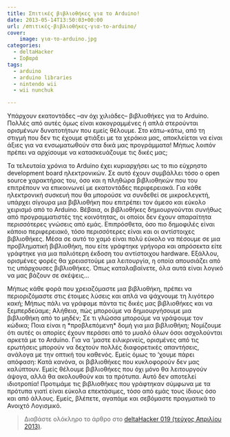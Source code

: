```yaml
---
title: Σπιτικές βιβλιοθήκες για το Arduino!
date: 2013-05-14T13:50:03+00:00
url: /σπιτικές-βιβλιοθήκες-για-το-arduino/
cover:
    image: για-το-arduino.jpg
categories:
  - deltaHacker
  - Σοβαρά
tags:
  - arduino
  - arduino libraries
  - nintendo wii
  - wii nunchuk

---
```

Υπάρχουν εκατοντάδες &#8211;αν όχι χιλιάδες&#8211; βιβλιοθήκες για το Arduino. Πολλές από αυτές όμως είναι κακογραμμένες ή απλά στερούνται ορισμένων δυνατοτήτων που εμείς θέλουμε. Στο κάτω-κάτω, από τη στιγμή που δεν τις έχουμε φτιάξει με τα χεράκια μας, αποκλείεται να είναι άξιες για να ενσωματωθούν στα δικά μας προγράμματα! Μήπως λοιπόν πρέπει να αρχίσουμε να κατασκευάζουμε τις δικές μας;

Τα τελευταία χρόνια το Arduino έχει κυριαρχήσει ως το πιο εύχρηστο development board ηλεκτρονικών. Σε αυτό έχουν συμβάλλει τόσο ο open source χαρακτήρας του, όσο και η πληθώρα βιβλιοθηκών που του επιτρέπουν να επικοινωνεί με εκατοντάδες περιφερειακά. Για κάθε ηλεκτρονική συσκευή που θα μπορούσε να συνδεθεί σε μικροελεγκτή, υπάρχει σίγουρα μια βιβλιοθήκη που επιτρέπει τον άμεσο και εύκολο χειρισμό από το Arduino. Βέβαια, οι βιβλιοθήκες δημιουργούνται συνήθως από προγραμματιστές της κοινότητας, οι οποίοι δεν έχουν απαραίτητα περισσότερες γνώσεις από εμάς. Επιπρόσθετα, όσο πιο δημοφιλές είναι κάποιο περιφερειακό, τόσο περισσότερες είναι και οι αντίστοιχες βιβλιοθήκες. Μέσα σε αυτό το χαμό είναι πολύ εύκολο να πέσουμε σε μια προβληματική βιβλιοθήκη, που είτε γράφτηκε γρήγορα και απρόσεκτα είτε γράφτηκε για μια παλιότερη έκδοση του αντίστοιχου hardware. Εξάλλου, ορισμένες φορές θα χρειαστούμε μια λειτουργία, η οποία απουσιάζει από τις υπάρχουσες βιβλιοθήκες. Όπως καταλαβαίνετε, όλα αυτά είναι λογικό να μας βάζουν σε σκέψεις&#8230;

Μήπως κάθε φορά που χρειαζόμαστε μια βιβλιοθήκη, πρέπει να περιοριζόμαστε στις έτοιμες λύσεις και απλά να ψάχνουμε τη λιγότερο κακή; Μήπως πάλι να γράφαμε πάντα τις δικές μας βιβλιοθήκες και να ξεμπερδεύαμε; Αλήθεια, πώς μπορούμε να δημιουργήσουμε μια βιβλιοθήκη από το μηδέν; Σε τι γλώσσα μπορούμε να γράψουμε τον κώδικα; Ποια είναι η \*προβλεπόμενη\* δομή για μια βιβλιοθήκη; Νομίζουμε ότι αυτές οι απορίες έχουν περάσει από το μυαλό όλων όσοι ασχολούνται αρκετά με το Arduino. Για να &#8216;μαστε ειλικρινείς, ορισμένες από τις ερωτήσεις μπορούν να δεχτούν πολλές διαφορετικές απαντήσεις, ανάλογα με την οπτική του καθενός. Εμείς όμως το &#8216;χουμε πάρει απόφαση: Κατά κανόνα, οι βιβλιοθήκες που κυκλοφορούν δεν μας καλύπτουν. Εμείς θέλουμε βιβλιοθήκες που όχι μόνο θα λειτουργούν άψογα, αλλά θα ακολουθούν και τα πρότυπα. Αυτό δεν αποτελεί ιδιοτροπία! Προτιμάμε τις βιβλιοθήκες που γράφτηκαν σύμφωνα με τα πρότυπα γιατί είναι εύκολα επεκτάσιμες, τόσο από εμάς τους ίδιους όσο και από άλλους. Εμείς, βλέπετε, αγαπάμε και σεβόμαστε πραγματικά το Ανοιχτό Λογισμικό.

> Διαβάστε ολόκληρο το άρθρο στο <a href="http://deltahacker.gr/2013/04/23/deltahacker019/" title="deltaHacker 019 - Northern Lights Edition" target="_blank" rel="noopener noreferrer nofollow" class="broken_link">deltaHacker 019 (τεύχος Απριλίου 2013)</a>.
